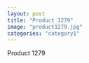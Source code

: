 ```yaml
---
layout: post
title: "Product 1279"
image: "product1279.jpg"
categories: "category1"
---
```

Product 1279
